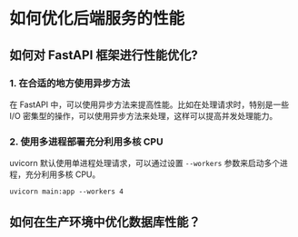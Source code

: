 # 如何优化后端服务的性能

## 如何对 FastAPI 框架进行性能优化?

### 1. 在合适的地方使用异步方法

在 FastAPI 中，可以使用异步方法来提高性能。比如在处理请求时，特别是一些 I/O 密集型的操作，可以使用异步方法来处理，这样可以提高并发处理能力。

### 2. 使用多进程部署充分利用多核 CPU

uvicorn 默认使用单进程处理请求，可以通过设置 `--workers` 参数来启动多个进程，充分利用多核 CPU。

```shell
uvicorn main:app --workers 4
```

## 如何在生产环境中优化数据库性能？